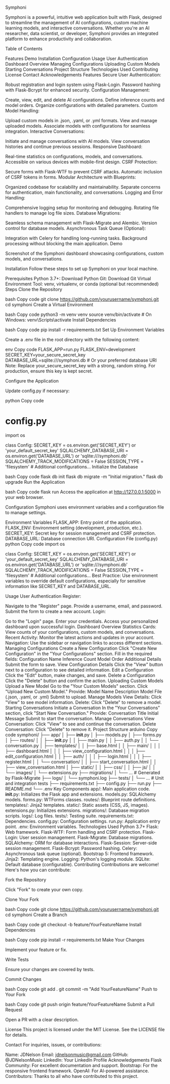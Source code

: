 Symphoni
<!-- Replace with your actual logo URL -->

Symphoni is a powerful, intuitive web application built with Flask, designed to streamline the management of AI configurations, custom machine learning models, and interactive conversations. Whether you're an AI researcher, data scientist, or developer, Symphoni provides an integrated platform to enhance productivity and collaboration.

Table of Contents

Features
Demo
Installation
Configuration
Usage
User Authentication
Dashboard Overview
Managing Configurations
Uploading Custom Models
Starting Conversations
Project Structure
Technologies Used
Contributing
License
Contact
Acknowledgements
Features
Secure User Authentication:

Robust registration and login system using Flask-Login.
Password hashing with Flask-Bcrypt for enhanced security.
Configuration Management:

Create, view, edit, and delete AI configurations.
Define inference counts and model orders.
Organize configurations with detailed parameters.
Custom Model Handling:

Upload custom models in .json, .yaml, or .yml formats.
View and manage uploaded models.
Associate models with configurations for seamless integration.
Interactive Conversations:

Initiate and manage conversations with AI models.
View conversation histories and continue previous sessions.
Responsive Dashboard:

Real-time statistics on configurations, models, and conversations.
Accessible on various devices with mobile-first design.
CSRF Protection:

Secure forms with Flask-WTF to prevent CSRF attacks.
Automatic inclusion of CSRF tokens in forms.
Modular Architecture with Blueprints:

Organized codebase for scalability and maintainability.
Separate concerns for authentication, main functionality, and conversations.
Logging and Error Handling:

Comprehensive logging setup for monitoring and debugging.
Rotating file handlers to manage log file sizes.
Database Migrations:

Seamless schema management with Flask-Migrate and Alembic.
Version control for database models.
Asynchronous Task Queue (Optional):

Integration with Celery for handling long-running tasks.
Background processing without blocking the main application.
Demo
<!-- Replace with your actual screenshot URL -->

Screenshot of the Symphoni dashboard showcasing configurations, custom models, and conversations.

Installation
Follow these steps to set up Symphoni on your local machine.

Prerequisites
Python 3.7+: Download Python
Git: Download Git
Virtual Environment Tool: venv, virtualenv, or conda (optional but recommended)
Steps
Clone the Repository

bash
Copy code
git clone https://github.com/yourusername/symphoni.git
cd symphoni
Create a Virtual Environment

bash
Copy code
python3 -m venv venv
source venv/bin/activate  # On Windows: venv\Scripts\activate
Install Dependencies

bash
Copy code
pip install -r requirements.txt
Set Up Environment Variables

Create a .env file in the root directory with the following content:

env
Copy code
FLASK_APP=run.py
FLASK_ENV=development
SECRET_KEY=your_secure_secret_key
DATABASE_URL=sqlite:///symphoni.db  # Or your preferred database URI
Note: Replace your_secure_secret_key with a strong, random string. For production, ensure this key is kept secret.

Configure the Application

Update config.py if necessary:

python
Copy code
# config.py
import os

class Config:
    SECRET_KEY = os.environ.get('SECRET_KEY') or 'your_default_secret_key'
    SQLALCHEMY_DATABASE_URI = os.environ.get('DATABASE_URL') or 'sqlite:///symphoni.db'
    SQLALCHEMY_TRACK_MODIFICATIONS = False
    SESSION_TYPE = 'filesystem'
    # Additional configurations...
Initialize the Database

bash
Copy code
flask db init
flask db migrate -m "Initial migration."
flask db upgrade
Run the Application

bash
Copy code
flask run
Access the application at http://127.0.0.1:5000 in your web browser.

Configuration
Symphoni uses environment variables and a configuration file to manage settings.

Environment Variables
FLASK_APP: Entry point of the application.
FLASK_ENV: Environment setting (development, production, etc.).
SECRET_KEY: Secret key for session management and CSRF protection.
DATABASE_URL: Database connection URI.
Configuration File (config.py)
python
Copy code
import os

class Config:
    SECRET_KEY = os.environ.get('SECRET_KEY') or 'your_default_secret_key'
    SQLALCHEMY_DATABASE_URI = os.environ.get('DATABASE_URL') or 'sqlite:///symphoni.db'
    SQLALCHEMY_TRACK_MODIFICATIONS = False
    SESSION_TYPE = 'filesystem'
    # Additional configurations...
Best Practice: Use environment variables to override default configurations, especially for sensitive information like SECRET_KEY and DATABASE_URL.

Usage
User Authentication
Register:

Navigate to the "Register" page.
Provide a username, email, and password.
Submit the form to create a new account.
Login:

Go to the "Login" page.
Enter your credentials.
Access your personalized dashboard upon successful login.
Dashboard Overview
Statistics Cards:
View counts of your configurations, custom models, and conversations.
Recent Activity:
Monitor the latest actions and updates in your account.
Navigation:
Use the sidebar or navigation links to access different sections.
Managing Configurations
Create a New Configuration
Click "Create New Configuration" in the "Your Configurations" section.
Fill in the required fields:
Configuration Name
Inference Count
Model Order
Additional Details
Submit the form to save.
View Configuration Details
Click the "View" button next to a configuration to see detailed information.
Edit a Configuration
Click the "Edit" button, make changes, and save.
Delete a Configuration
Click the "Delete" button and confirm the action.
Uploading Custom Models
Upload a New Model
Go to the "Your Custom Models" section.
Click "Upload New Custom Model."
Provide:
Model Name
Description
Model File (.json, .yaml, or .yml)
Submit to upload.
Manage Models
View Details: Click "View" to see model information.
Delete: Click "Delete" to remove a model.
Starting Conversations
Initiate a Conversation
In the "Your Conversations" section, click "Start New Conversation."
Provide:
Conversation Title
Initial Message
Submit to start the conversation.
Manage Conversations
View Conversation: Click "View" to see and continue the conversation.
Delete Conversation: Click "Delete" to remove it.
Project Structure
arduino
Copy code
symphoni/
├── app/
│   ├── __init__.py
│   ├── models.py
│   ├── forms.py
│   ├── routes/
│   │   ├── __init__.py
│   │   ├── main.py
│   │   ├── auth.py
│   │   └── conversation.py
│   ├── templates/
│   │   ├── base.html
│   │   ├── main/
│   │   │   ├── dashboard.html
│   │   │   ├── view_configuration.html
│   │   │   ├── edit_configuration.html
│   │   ├── auth/
│   │   │   ├── login.html
│   │   │   ├── register.html
│   │   └── conversation/
│   │       ├── start_conversation.html
│   │       ├── view_conversation.html
│   ├── static/
│   │   ├── css/
│   │   ├── js/
│   │   └── images/
│   └── extensions.py
├── migrations/
│   └── ...  # Generated by Flask-Migrate
├── logs/
│   └── symphoni.log
├── tests/
│   └── ...  # Unit and integration tests
├── requirements.txt
├── config.py
├── run.py
├── README.md
└── .env
Key Components
app/: Main application code.
__init__.py: Initializes the Flask app and extensions.
models.py: SQLAlchemy models.
forms.py: WTForms classes.
routes/: Blueprint route definitions.
templates/: Jinja2 templates.
static/: Static assets (CSS, JS, images).
extensions.py: Initializes extensions.
migrations/: Database migration scripts.
logs/: Log files.
tests/: Testing suite.
requirements.txt: Dependencies.
config.py: Configuration settings.
run.py: Application entry point.
.env: Environment variables.
Technologies Used
Python 3.7+
Flask: Web framework.
Flask-WTF: Form handling and CSRF protection.
Flask-Login: User session management.
Flask-Migrate: Database migrations.
SQLAlchemy: ORM for database interactions.
Flask-Session: Server-side session management.
Flask-Bcrypt: Password hashing.
Celery: Asynchronous task queue (optional).
Bootstrap 5: Frontend framework.
Jinja2: Templating engine.
Logging: Python's logging module.
SQLite: Default database (configurable).
Contributing
Contributions are welcome! Here's how you can contribute:

Fork the Repository

Click "Fork" to create your own copy.

Clone Your Fork

bash
Copy code
git clone https://github.com/yourusername/symphoni.git
cd symphoni
Create a Branch

bash
Copy code
git checkout -b feature/YourFeatureName
Install Dependencies

bash
Copy code
pip install -r requirements.txt
Make Your Changes

Implement your feature or fix.

Write Tests

Ensure your changes are covered by tests.

Commit Changes

bash
Copy code
git add .
git commit -m "Add YourFeatureName"
Push to Your Fork

bash
Copy code
git push origin feature/YourFeatureName
Submit a Pull Request

Open a PR with a clear description.

License
This project is licensed under the MIT License. See the LICENSE file for details.

Contact
For inquiries, issues, or contributions:

Name: JDNelson
Email: jdnelsonmusic@gmail.com
GitHub: @JDNelsonMusic
LinkedIn: Your LinkedIn Profile
Acknowledgements
Flask Community: For excellent documentation and support.
Bootstrap: For the responsive frontend framework.
OpenAI: For AI-powered assistance.
Contributors: Thanks to all who have contributed to this project.
